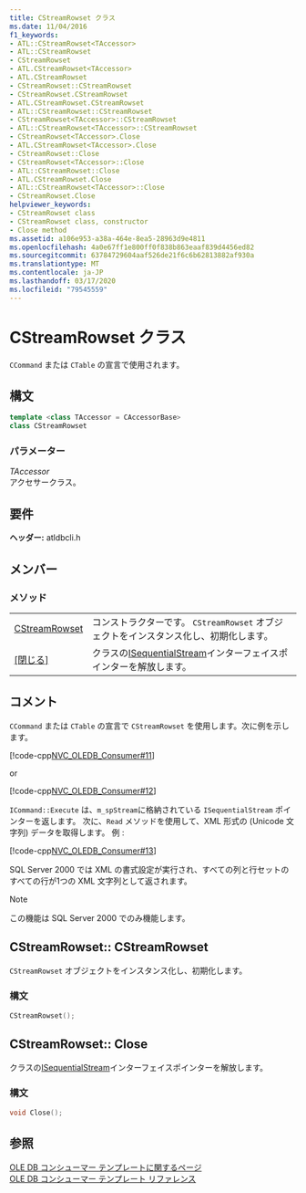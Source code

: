 ```yaml
---
title: CStreamRowset クラス
ms.date: 11/04/2016
f1_keywords:
- ATL::CStreamRowset<TAccessor>
- ATL::CStreamRowset
- CStreamRowset
- ATL.CStreamRowset<TAccessor>
- ATL.CStreamRowset
- CStreamRowset::CStreamRowset
- CStreamRowset.CStreamRowset
- ATL.CStreamRowset.CStreamRowset
- ATL::CStreamRowset::CStreamRowset
- CStreamRowset<TAccessor>::CStreamRowset
- ATL::CStreamRowset<TAccessor>::CStreamRowset
- CStreamRowset<TAccessor>.Close
- ATL.CStreamRowset<TAccessor>.Close
- CStreamRowset::Close
- CStreamRowset<TAccessor>::Close
- ATL::CStreamRowset::Close
- ATL.CStreamRowset.Close
- ATL::CStreamRowset<TAccessor>::Close
- CStreamRowset.Close
helpviewer_keywords:
- CStreamRowset class
- CStreamRowset class, constructor
- Close method
ms.assetid: a106e953-a38a-464e-8ea5-28963d9e4811
ms.openlocfilehash: 4a0e67ff1e800ff0f838b863eaaf839d4456ed82
ms.sourcegitcommit: 63784729604aaf526de21f6c6b62813882af930a
ms.translationtype: MT
ms.contentlocale: ja-JP
ms.lasthandoff: 03/17/2020
ms.locfileid: "79545559"
---
```

# <a name="cstreamrowset-class"></a>CStreamRowset クラス

`CCommand` または `CTable` の宣言で使用されます。

## <a name="syntax"></a>構文

```cpp
template <class TAccessor = CAccessorBase>
class CStreamRowset
```

### <a name="parameters"></a>パラメーター

*TAccessor*<br/>
アクセサークラス。

## <a name="requirements"></a>要件

**ヘッダー:** atldbcli.h

## <a name="members"></a>メンバー

### <a name="methods"></a>メソッド

|||
|-|-|
|[CStreamRowset](#cstreamrowset)|コンストラクターです。 `CStreamRowset` オブジェクトをインスタンス化し、初期化します。|
|[[閉じる]](#close)|クラスの[ISequentialStream](/previous-versions/windows/desktop/ms718035(v=vs.85))インターフェイスポインターを解放します。|

## <a name="remarks"></a>コメント

`CCommand` または `CTable` の宣言で `CStreamRowset` を使用します。次に例を示します。

[!code-cpp[NVC_OLEDB_Consumer#11](../../data/oledb/codesnippet/cpp/cstreamrowset-class_1.cpp)]

or

[!code-cpp[NVC_OLEDB_Consumer#12](../../data/oledb/codesnippet/cpp/cstreamrowset-class_2.cpp)]

`ICommand::Execute` は、`m_spStream`に格納されている `ISequentialStream` ポインターを返します。 次に、`Read` メソッドを使用して、XML 形式の (Unicode 文字列) データを取得します。 例 :

[!code-cpp[NVC_OLEDB_Consumer#13](../../data/oledb/codesnippet/cpp/cstreamrowset-class_3.cpp)]

SQL Server 2000 では XML の書式設定が実行され、すべての列と行セットのすべての行が1つの XML 文字列として返されます。

> [!NOTE]
>  この機能は SQL Server 2000 でのみ機能します。

## <a name="cstreamrowsetcstreamrowset"></a><a name="cstreamrowset"></a>CStreamRowset:: CStreamRowset

`CStreamRowset` オブジェクトをインスタンス化し、初期化します。

### <a name="syntax"></a>構文

```cpp
CStreamRowset();
```

## <a name="cstreamrowsetclose"></a><a name="close"></a>CStreamRowset:: Close

クラスの[ISequentialStream](/previous-versions/windows/desktop/ms718035(v=vs.85))インターフェイスポインターを解放します。

### <a name="syntax"></a>構文

```cpp
void Close();
```

## <a name="see-also"></a>参照

[OLE DB コンシューマー テンプレートに関するページ](../../data/oledb/ole-db-consumer-templates-cpp.md)<br/>
[OLE DB コンシューマー テンプレート リファレンス](../../data/oledb/ole-db-consumer-templates-reference.md)